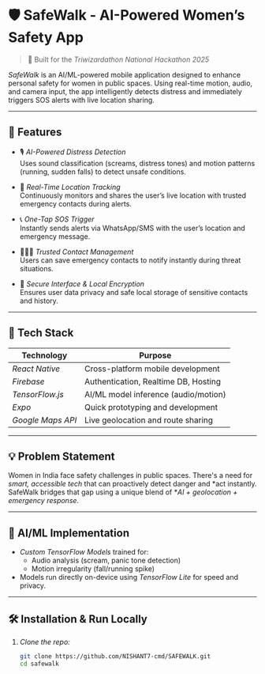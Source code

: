 # 🛡 SafeWalk - AI-Powered Women’s Safety App

> 🚨 Built for the *Triwizardathon National Hackathon 2025*

*SafeWalk* is an AI/ML-powered mobile application designed to enhance personal safety for women in public spaces. Using real-time motion, audio, and camera input, the app intelligently detects distress and immediately triggers SOS alerts with live location sharing.

---

## 🚀 Features

- 🎙 *AI-Powered Distress Detection*  
  Uses sound classification (screams, distress tones) and motion patterns (running, sudden falls) to detect unsafe conditions.

- 📍 *Real-Time Location Tracking*  
  Continuously monitors and shares the user’s live location with trusted emergency contacts during alerts.

- 📞 *One-Tap SOS Trigger*  
  Instantly sends alerts via WhatsApp/SMS with the user’s location and emergency message.

- 👩‍👧‍👦 *Trusted Contact Management*  
  Users can save emergency contacts to notify instantly during threat situations.

- 🔐 *Secure Interface & Local Encryption*  
  Ensures user data privacy and safe local storage of sensitive contacts and history.

---

## 📱 Tech Stack

| Technology        | Purpose                          |
|------------------|----------------------------------|
| *React Native* | Cross-platform mobile development |
| *Firebase*     | Authentication, Realtime DB, Hosting |
| *TensorFlow.js*| AI/ML model inference (audio/motion) |
| *Expo*         | Quick prototyping and development |
| *Google Maps API* | Live geolocation and route sharing |

---

## 💡 Problem Statement

Women in India face safety challenges in public spaces. There's a need for *smart, accessible tech* that can proactively detect danger and *act instantly. SafeWalk bridges that gap using a unique blend of **AI + geolocation + emergency response*.

---

## 🧪 AI/ML Implementation

- *Custom TensorFlow Models* trained for:
  - Audio analysis (scream, panic tone detection)
  - Motion irregularity (fall/running spike)
- Models run directly on-device using *TensorFlow Lite* for speed and privacy.

---

## 🛠 Installation & Run Locally

1. *Clone the repo:*
   ```bash
   git clone https://github.com/NISHANT7-cmd/SAFEWALK.git
   cd safewalk